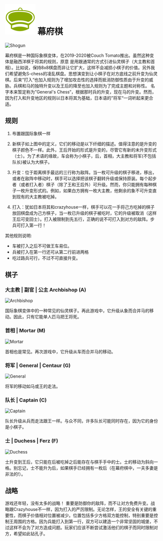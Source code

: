 # ![Shogun](https://github.com/gbtami/pychess-variants/blob/master/static/icons/shogun.svg) 幕府棋

![Shogun](https://github.com/gbtami/pychess-variants/blob/master/static/images/CVariantsGuide/ShogunPromotions3.png)

幕府棋是一种国际象棋变体，在2019-2020被Couch Tomato推出。虽然这种变体是融西洋棋于将其的规则，原意
是用跟通常的方式引进仙灵棋子（大主教和首相）。比如说，保持8x8棋盘而非让它扩大，这样不会减损小棋子的价值。另外我们希望避免S-chess的凌乱棋盘。思想演变到让小棋子在对方底线之前升变为仙灵棋。后来“打入“也加入规则为了增加攻击性的选择而抵消防御性质由于升变的威胁。兵棋和马的独特升变以及王后的降至也加入规则为了完成主题和对称性。
名字本来暂定称为”General's Chess“，根据那时兵的升变，现在马的升变。然而，因为打入和升变地区的规则以日本将其为基础，日本语的”将军“一词听起来更合适。

## 规则

1. 布置跟国际象棋一样

2. 新棋子如上图中的定义，它们的移动是以下纤细的描述。值得注意的是升变的棋子颜色不一样。此外，王后开始的形式是升变的，尽管它有新的未升变形式（士）。为了术语的缘故，车会称为小棋子，后，首相，大主教和将军(不包括队长)被认为大棋子。

3. 升变：位于距离棋手最远的三行称为敌阵。当一枚可升级的棋子移进，移出，或者在敌阵中移动时，棋手可以选择把该棋子翻转升级或保持原装。每个起步者（或者打入者）棋子（除了王和王后外）可升级。然而，你只能拥有每种棋子一枚升变形式的。例如，如果白方拥有一枚大主教，他剩余的象不可升变直到现有的大主教被吃掉。

4. 打入：犹如日本将其和crazyhouse一样，棋手可以花一手将己方吃掉的棋子放回棋盘成为己方棋子，当一枚已升级的棋子被吃时，它的升级被取消（这样王后可变回士）。打入被限制到先五行，正确的说不可打入到对方的敌阵。步兵可打入第一行！

其他规则说明:
* 车被打入之后不可做王车易位。
* 兵被打入在第一行还可从第二行前进两格
* 吃过路兵可行，不过不可直接升变。

## 棋子

### 大主教 | 副官 | 公主 Archbishop (A)

![Archbishop](https://github.com/gbtami/pychess-variants/blob/master/static/images/CVariantsGuide/ArchbishopShogun.png)

国际象棋变体中的一种常见的仙灵棋子。再此游戏中，它升级从象而合并马的移动。因此，只有它能单人匹马把王将死。

### 首相 | Mortar (M)

![Mortar](https://github.com/gbtami/pychess-variants/blob/master/static/images/CVariantsGuide/Mortar.png)

首相也是常见。再次游戏中，它升级从车而合并马的移动。

### 将军 | General | Centaur (G)

![General](https://github.com/gbtami/pychess-variants/blob/master/static/images/CVariantsGuide/General.png)

将军的移动如马或王的走法。

### 队长 | Captain (C)

![Captain](https://github.com/gbtami/pychess-variants/blob/master/static/images/CVariantsGuide/Captain.png)

队长升级从兵而走法跟王一样。与众不同，许多队长可能同时存在，因为它的身份是小棋子。

### 士 | Duchess | Ferz (F) 

![Duchess](https://github.com/gbtami/pychess-variants/blob/master/static/images/CVariantsGuide/Duchess.png)

士升变到王后，它只能在后被吃掉之后能存在与棋手手中的士。士的移动为斜向一格。别忘记，士不能升为后，如果棋手已经拥有一枚后（在幕府棋中，一夫多妻是非法的!）。

## 战略

游戏还年轻，没有太多的战略！
重要是防御你的敌阵，而不让对方免费升变。战略跟Crazyhouse不一样，因为打入的严厉限制。无论怎样，王的安全有关键的重要性，而棋子价值相对位置被减少。位置包括多少方格双方能控制，特别重要是控制王周围的方格。因为兵能打入到第一行，双方可以建造一个非常坚固的城堡，不过这样不会为了对方造成问题。玩家们应该不断尝试激活他们的棋子而同时限制对方，希望如此钻孔子。